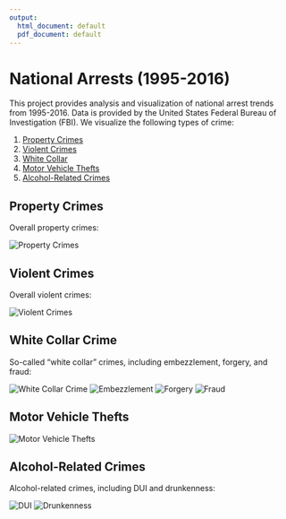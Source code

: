 ```yaml
---
output:
  html_document: default
  pdf_document: default
---
```

# National Arrests (1995-2016)

This project provides analysis and visualization of national arrest trends from 1995-2016. Data is provided by the United States Federal Bureau of Investigation (FBI). We visualize the following types of crime:

1. [Property Crimes](#property-crimes)
1. [Violent Crimes](#violent-crimes)
1. [White Collar](#white-collar-crime)
1. [Motor Vehicle Thefts](#motor-vehicle-thefts)
1. [Alcohol-Related Crimes](#alcohol-related-crimes)

## Property Crimes

Overall property crimes:

![Property Crimes](./figures/property_violent_crimes-1.png)

## Violent Crimes

Overall violent crimes:

![Violent Crimes](./figures/property_violent_crimes-2.png)

## White Collar Crime

So-called “white collar” crimes, including embezzlement, forgery, and fraud:

![White Collar Crime](./figures/white_collar_crime-1.png)
![Embezzlement](./figures/white_collar_crime-2.png)
![Forgery](./figures/white_collar_crime-3.png)
![Fraud](./figures/white_collar_crime-4.png)

## Motor Vehicle Thefts

![Motor Vehicle Thefts](./figures/general_crime_plots-2.png)

## Alcohol-Related Crimes

Alcohol-related crimes, including DUI and drunkenness:

![DUI](./figures/alcohol_related-1.png)
![Drunkenness](./figures/alcohol_related-2.png)
